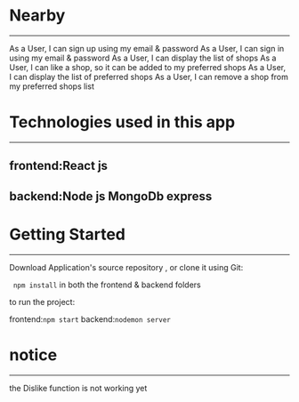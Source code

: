 # Nearby
________________________________________________________________

As a User, I can sign up using my email & password
As a User, I can sign in using my email & password
As a User, I can display the list of shops
As a User, I can like a shop, so it can be added to my preferred shops
As a User, I can display the list of preferred shops
As a User, I can remove a shop from my preferred shops list

# Technologies used in this app
________________________________________________________________

## frontend:React js
## backend:Node js MongoDb express

# Getting Started
________________________________________________________________

Download Application's source repository , or clone it using Git:

``` npm install```
in both the frontend & backend folders

to run the project:

frontend:```npm start```
backend:```nodemon server```

# notice
________________________________________________________________

the Dislike function is not working yet
